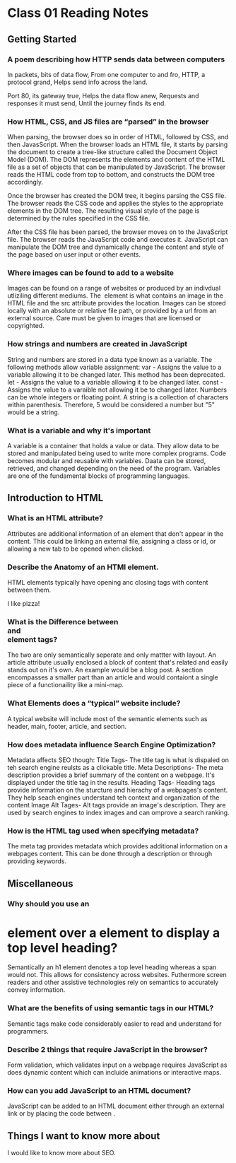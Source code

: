 # Class 01 Reading Notes

## Getting Started

### A poem describing how HTTP sends data between computers
In packets, bits of data flow,
From one computer to and fro,
HTTP, a protocol grand,
Helps send info across the land.

Port 80, its gateway true,
Helps the data flow anew,
Requests and responses it must send,
Until the journey finds its end.

### How HTML, CSS, and JS files are “parsed” in the browser
When parsing, the browser does so in order of HTML, followed by CSS, and then JavasScript.
 When the browser loads an HTML file, it starts by parsing the document to create a tree-like structure called the Document Object Model (DOM). The DOM represents the elements and content of the HTML file as a set of objects that can be manipulated by JavaScript. The browser reads the HTML code from top to bottom, and constructs the DOM tree accordingly.

Once the browser has created the DOM tree, it begins parsing the CSS file. The browser reads the CSS code and applies the styles to the appropriate elements in the DOM tree. The resulting visual style of the page is determined by the rules specified in the CSS file.

After the CSS file has been parsed, the browser moves on to the JavaScript file. The browser reads the JavaScript code and executes it. JavaScript can manipulate the DOM tree and dynamically change the content and style of the page based on user input or other events.

### Where images can be found to add to a website
Images can be found on a range of websites or produced by an indivdual utliziling different mediums. The <img> element is what contains an image in the HTML file and the src attribute provides the location. Images can be stored locally with an absolute or relative file path, or provided by a url from an external source. Care must be given to images that are licensed or copyrighted. 

### How strings and numbers are created in JavaScript
String and numbers are stored in a data type known as a variable. The following methods allow variable assignment:
var - Assigns the value to a variable allowing it to be changed later. This method has been deprecated.
let -  Assigns the value to a variable allowing it to be changed later.
const - Assigns the value to a varaible not allowing it be to changed later.
Numbers can be whole integers or floating point. A string is a collection of characters within parenthesis. Therefore, 5 would be considered a number but "5" would be a string. 

### What is a variable and why it's important
A variable is a container that holds a value or data. They allow data to be stored and manipulated being used to write more complex programs. Code becomes modular and reusable with variables. Daata can be stored, retrieved, and changed depending on the need of the program. Variables are one of the fundamental blocks of programming languages. 

## Introduction to HTML

### What is an HTML attribute?
Attributes are additional information of an element that don't appear in the content. This could be linking an external file, assigning a class or id, or allowing a new tab to be opened when clicked.

### Describe the Anatomy of an HTMl element.
HTML elements typically have opening anc closing tags with content between them. 
<p>I like pizza!</p>

### What is the Difference between <article> and <section> element tags?
The two are only semantically seperate and only mattter with layout. An article attribute usually enclosed a block of content that's related and easily stands out on it's own. An example would be a blog post. A section encompasses a smaller part than an article and would contaiont a single piece of a functionaility like a mini-map.

### What Elements does a “typical” website include?
A typical website will include most of the semantic elements such as header, main, footer, article, and section.

### How does metadata influence Search Engine Optimization?
Metadata affects SEO though:
Title Tags- The title tag is what is dispaled on teh search engine reulsts as a clickable title.
Meta Descriptions- The meta description provides a brief summary of the content on a webpage. It's displayed under the title tag in the results. 
Heading Tags- Heading tags provide information on the sturcture and hierachy of a webpages's content. They help seach engines understand teh context and organization of the content
Image Alt Tages- Alt tags provide an image's description. They are used by search engines to index images and can omprove a search ranking. 

### How is the <meta> HTML tag used when specifying metadata?
The meta tag provides metadata which provides additional information on a webpages content. This can be done through a description or through providing keywords. 

## Miscellaneous 

### Why should you use an <h1> element over a <span> element to display a top level heading?
Semantically an h1 element denotes a top level heading whereas a span would not. This allows for consistency across websites. Futhermore screen readers and other assistive technologies rely on semantics to accurately convey information.  

### What are the benefits of using semantic tags in our HTML?
Semantic tags make code considerably easier to read and understand for programmers.

### Describe 2 things that require JavaScript in the browser? 
Form validation, which validates input on a webpage requires JavaScript as does dynamic content which can incluide animations or interactive maps.

### How can you add JavaScript to an HTML document?
JavaScript can be added to an HTML document either through an external link or by placing the code between <script></script>.

## Things I want to know more about

I would like to know more about SEO.